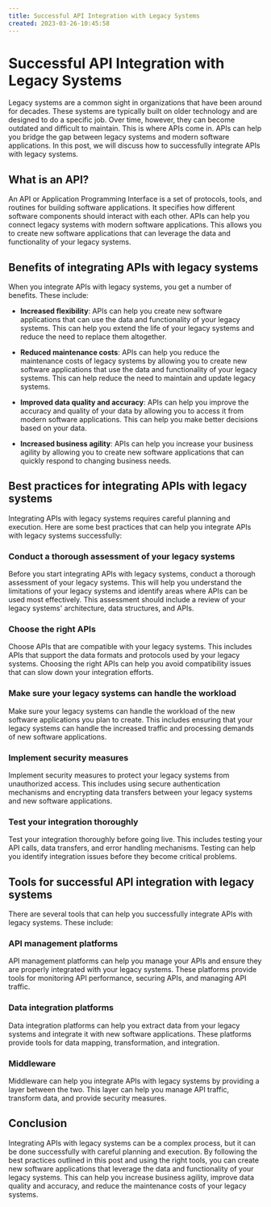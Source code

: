 ```yaml
---
title: Successful API Integration with Legacy Systems 
created: 2023-03-26-10:45:58
---
```


# Successful API Integration with Legacy Systems

Legacy systems are a common sight in organizations that have been around for decades. These systems are typically built on older technology and are designed to do a specific job. Over time, however, they can become outdated and difficult to maintain. This is where APIs come in. APIs can help you bridge the gap between legacy systems and modern software applications. In this post, we will discuss how to successfully integrate APIs with legacy systems.

## What is an API?

An API or Application Programming Interface is a set of protocols, tools, and routines for building software applications. It specifies how different software components should interact with each other. APIs can help you connect legacy systems with modern software applications. This allows you to create new software applications that can leverage the data and functionality of your legacy systems.

## Benefits of integrating APIs with legacy systems

When you integrate APIs with legacy systems, you get a number of benefits. These include:

- **Increased flexibility**: APIs can help you create new software applications that can use the data and functionality of your legacy systems. This can help you extend the life of your legacy systems and reduce the need to replace them altogether.

- **Reduced maintenance costs**: APIs can help you reduce the maintenance costs of legacy systems by allowing you to create new software applications that use the data and functionality of your legacy systems. This can help reduce the need to maintain and update legacy systems.

- **Improved data quality and accuracy**: APIs can help you improve the accuracy and quality of your data by allowing you to access it from modern software applications. This can help you make better decisions based on your data.

- **Increased business agility**: APIs can help you increase your business agility by allowing you to create new software applications that can quickly respond to changing business needs.

## Best practices for integrating APIs with legacy systems

Integrating APIs with legacy systems requires careful planning and execution. Here are some best practices that can help you integrate APIs with legacy systems successfully:

### Conduct a thorough assessment of your legacy systems

Before you start integrating APIs with legacy systems, conduct a thorough assessment of your legacy systems. This will help you understand the limitations of your legacy systems and identify areas where APIs can be used most effectively. This assessment should include a review of your legacy systems' architecture, data structures, and APIs.

### Choose the right APIs

Choose APIs that are compatible with your legacy systems. This includes APIs that support the data formats and protocols used by your legacy systems. Choosing the right APIs can help you avoid compatibility issues that can slow down your integration efforts.

### Make sure your legacy systems can handle the workload

Make sure your legacy systems can handle the workload of the new software applications you plan to create. This includes ensuring that your legacy systems can handle the increased traffic and processing demands of new software applications.

### Implement security measures

Implement security measures to protect your legacy systems from unauthorized access. This includes using secure authentication mechanisms and encrypting data transfers between your legacy systems and new software applications.

### Test your integration thoroughly

Test your integration thoroughly before going live. This includes testing your API calls, data transfers, and error handling mechanisms. Testing can help you identify integration issues before they become critical problems.

## Tools for successful API integration with legacy systems

There are several tools that can help you successfully integrate APIs with legacy systems. These include:

### API management platforms

API management platforms can help you manage your APIs and ensure they are properly integrated with your legacy systems. These platforms provide tools for monitoring API performance, securing APIs, and managing API traffic.

### Data integration platforms

Data integration platforms can help you extract data from your legacy systems and integrate it with new software applications. These platforms provide tools for data mapping, transformation, and integration.

### Middleware

Middleware can help you integrate APIs with legacy systems by providing a layer between the two. This layer can help you manage API traffic, transform data, and provide security measures.

## Conclusion

Integrating APIs with legacy systems can be a complex process, but it can be done successfully with careful planning and execution. By following the best practices outlined in this post and using the right tools, you can create new software applications that leverage the data and functionality of your legacy systems. This can help you increase business agility, improve data quality and accuracy, and reduce the maintenance costs of your legacy systems.
